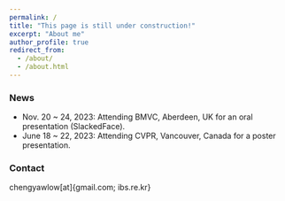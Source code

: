 ```yaml
---
permalink: /
title: "This page is still under construction!"
excerpt: "About me"
author_profile: true
redirect_from: 
  - /about/
  - /about.html
---
```


### News
+ Nov. 20 ~ 24, 2023: Attending BMVC, Aberdeen, UK for an oral presentation (SlackedFace).
+ June 18 ~ 22, 2023: Attending CVPR, Vancouver, Canada  for a poster presentation.


### Contact
chengyawlow[at]{gmail.com; ibs.re.kr}
